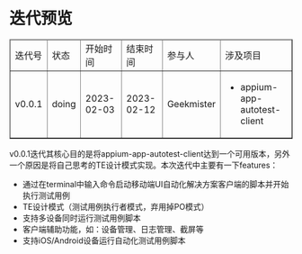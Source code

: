 # 迭代预览

<table border="1">
    <thead>
        <tr>
            <td>迭代号</td>
            <td>状态</td>
            <td>开始时间</td>
            <td>结束时间</td>
            <td>参与人</td>
            <td>涉及项目</td>
        </tr>
        <tr></tr>
    </thead>
    <tbody>
        <tr>
            <td>v0.0.1</td>
            <td>doing</td>
            <td>2023-02-03</td>
            <td>2023-02-12</td>
            <td>Geekmister</td>
            <td>
                <ul>
                    <li>appium-app-autotest-client</li>
                </ul>
            </td>
        </tr>
    </tbody>
</table>

v0.0.1迭代其核心目的是将appium-app-autotest-client达到一个可用版本，另外一个原因是将自己思考的TE设计模式实现。本次迭代中主要有一下features：
- 通过在terminal中输入命令启动移动端UI自动化解决方案客户端的脚本并开始执行测试用例
- TE设计模式（测试用例执行者模式，弃用掉PO模式）
- 支持多设备同时运行测试用例脚本
- 客户端辅助功能，如：设备管理、日志管理、截屏等
- 支持iOS/Android设备运行自动化测试用例脚本

